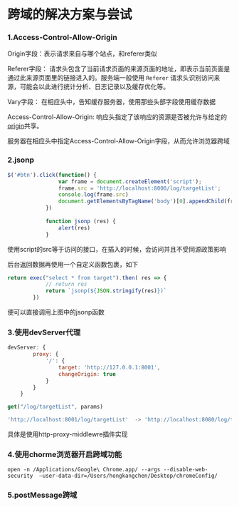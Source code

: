 # 跨域的解决方案与尝试

### 1.Access-Control-Allow-Origin

Origin字段：表示请求来自与哪个站点，和referer类似

Referer字段： 请求头包含了当前请求页面的来源页面的地址，即表示当前页面是通过此来源页面里的链接进入的。服务端一般使用 `Referer` 请求头识别访问来源，可能会以此进行统计分析、日志记录以及缓存优化等。

Vary字段： 在相应头中，告知缓存服务器，使用那些头部字段使用缓存数据

Access-Control-Allow-Origin: 响应头指定了该响应的资源是否被允许与给定的[origin](https://developer.mozilla.org/zh-CN/docs/Glossary/源)共享。

服务器在相应头中指定Access-Control-Allow-Origin字段，从而允许浏览器跨域

### 2.jsonp

```javascript
$('#btn').click(function() {
                var frame = document.createElement('script');
                frame.src = 'http://localhost:8000/log/targetList';
                console.log(frame.src)
                document.getElementsByTagName('body')[0].appendChild(frame);
            })
            
            function jsonp (res) {
                alert(res)
            }
```

使用script的src等于访问的接口，在插入的时候，会访问并且不受同源政策影响

后台返回数据再使用一个自定义函数包裹，如下

```javascript
return exec("select * from target").then( res => {
            // return res
            return `jsonp(${JSON.stringify(res)})`
        })
```

便可以直接调用上图中的jsonp函数

### 3.使用devServer代理

```javascript
devServer: {
        proxy: {
            '/': {
                target: 'http://127.0.0.1:8001',
                changeOrigin: true
            }
        }
    }

get("/log/targetList", params)

'http://localhost:8001/log/targetList'  -> 'http://localhost:8080/log/targetList'
```

具体是使用http-proxy-middlewre插件实现

### 4.使用chorme浏览器开启跨域功能

```
open -n /Applications/Google\ Chrome.app/ --args --disable-web-security  —user-data-dir=/Users/hongkangchen/Desktop/chromeConfig/
```

### 5.postMessage跨域

